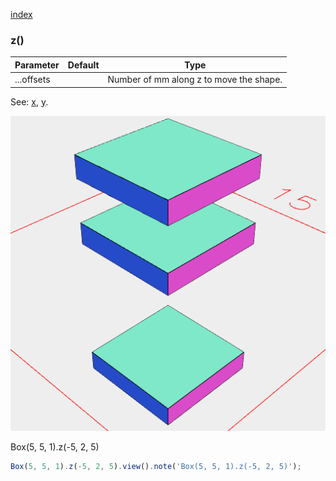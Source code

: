 [index](../../nb/api/index.md)
### z()
Parameter|Default|Type
---|---|---
...offsets||Number of mm along z to move the shape.

See: [x](../../nb/api/x.nb), [y](#https://raw.githubusercontent.com/jsxcad/JSxCAD/master/nb/api/y.md).

![Image](z.md.$2.png)

Box(5, 5, 1).z(-5, 2, 5)

```JavaScript
Box(5, 5, 1).z(-5, 2, 5).view().note('Box(5, 5, 1).z(-5, 2, 5)');
```
